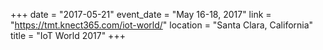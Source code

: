 +++
date = "2017-05-21"
event_date = "May 16-18, 2017"
link = "https://tmt.knect365.com/iot-world/"
location = "Santa Clara, California"
title = "IoT World 2017"
+++
